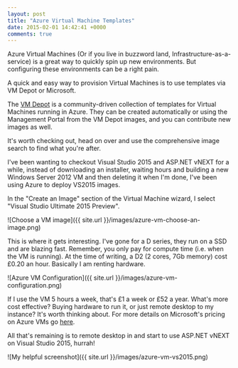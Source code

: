 ```yaml
---
layout: post
title: "Azure Virtual Machine Templates"
date: 2015-02-01 14:42:41 +0000
comments: true
---
```


Azure Virtual Machines (Or if you live in buzzword land, Infrastructure-as-a-service) is a great way to quickly spin up new environments. But configuring these environments can be a right pain. 

A quick and easy way to provision Virtual Machines is to use templates via VM Depot or Microsoft.

<!-- more --> 

The [VM Depot](http://vmdepot.msopentech.com) is a community-driven collection of templates for Virtual Machines running in Azure. They can be created automatically or using the Management Portal from the VM Depot images, and you can contribute new images as well.

It's worth checking out, head on over and use the comprehensive image search to find what you're after.

I've been wanting to checkout Visual Studio 2015 and ASP.NET vNEXT for a while, instead of downloading an installer, waiting hours and building a new Windows Server 2012 VM and then deleting it when I'm done, I've been using Azure to deploy VS2015 images.

In the "Create an Image" section of the Virtual Machine wizard, I select "Visual Studio Ultimate 2015 Preview".

![Choose a VM image]({{ site.url }}/images/azure-vm-choose-an-image.png)

This is where it gets interesting. I've gone for a D series, they run on a SSD and are blazing fast. Remember, you only pay for compute time (i.e. when the VM is running). At the time of writing, a D2 (2 cores, 7Gb memory) cost £0.20 an hour. Basically I am renting hardware.

![Azure VM Configuration]({{ site.url }}/images/azure-vm-configuration.png)

If I use the VM 5 hours a week, that's £1 a week or £52 a year. What's more cost effective? Buying hardware to run it, or just remote desktop to my instance? It's worth thinking about. For more details on Microsoft's pricing on Azure VMs go [here](http://azure.microsoft.com/en-gb/pricing/details/virtual-machines/).

All that's remaining is to remote desktop in and start to use ASP.NET vNEXT on Visual Studio 2015, hurrah!

![My helpful screenshot]({{ site.url }}/images/azure-vm-vs2015.png)